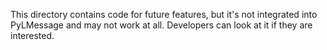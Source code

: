 This directory contains code for future features, but it's not integrated into
PyLMessage and may not work at all. Developers can look at it if they are
interested.
